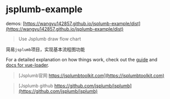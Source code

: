 # jsplumb-example
demos: [https://wangyu142857.github.io/jsplumb-example/dist](https://wangyu142857.github.io/jsplumb-example/dist)

> Use Jsplumb draw flow chart

简易`jsplumb`项目，实现基本流程图功能

For a detailed explanation on how things work, check out the [guide](http://vuejs-templates.github.io/webpack/) and [docs for vue-loader](http://vuejs.github.io/vue-loader).
> [Jsplumb官网 https://jsplumbtoolkit.com](https://jsplumbtoolkit.com)  

> [Jsplumb github https://github.com/jsplumb/jsplumb](https://github.com/jsplumb/jsplumb)
